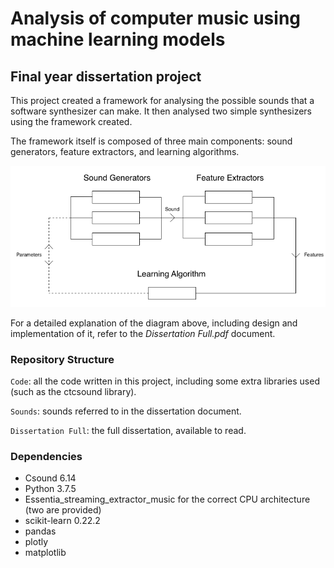 # Analysis of computer music using machine learning models
## Final year dissertation project

This project created a framework for analysing the possible sounds that a software synthesizer can make.
It then analysed two simple synthesizers using the framework created.

The framework itself is composed of three main components: sound generators, feature extractors, and learning algorithms.

![Framework diagram](Images/general_structure.png)

For a detailed explanation of the diagram above, including design and implementation of it, refer to the *Dissertation Full.pdf* document.

### Repository Structure
`Code`: all the code written in this project, including some extra libraries used (such as the ctcsound library).

`Sounds`: sounds referred to in the dissertation document.

`Dissertation Full`: the full dissertation, available to read.

### Dependencies
* Csound 6.14
* Python 3.7.5
* Essentia_streaming_extractor_music for the correct CPU architecture (two are provided)
* scikit-learn 0.22.2
* pandas
* plotly
* matplotlib
